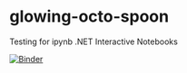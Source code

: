 # glowing-octo-spoon
Testing for ipynb .NET Interactive Notebooks


[![Binder](https://mybinder.org/badge_logo.svg?style=for-the-badge)](https://mybinder.org/v2/gh/MRSessions/glowing-octo-spoon/HEAD?urlpath=%2Ftree%2Fhome%2Fjovyan%2FFizzBuzz.ipynb)
